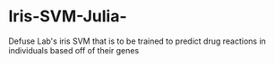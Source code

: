 # Iris-SVM-Julia-
Defuse Lab's iris SVM that is to be trained to predict drug reactions in individuals based off of their genes
